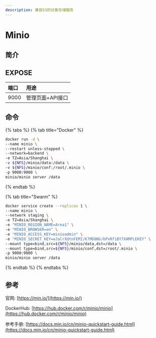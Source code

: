 ```yaml
---
description: 兼容S3的对象存储服务
---
```


# Minio

## 简介



## EXPOSE

| 端口 | 用途 |
| :--- | :--- |
| 9000 | 管理页面+API接口 |



## 命令

{% tabs %}
{% tab title="Docker" %}
```bash
docker run -d \
--name minio \
--restart unless-stopped \
--network=backend \
-e TZ=Asia/Shanghai \
-v ${NFS}/minio/data:/data \
-v ${NFS}/minio/conf:/root/.minio \
-p 9000:9000 \
minio/minio server /data
```
{% endtab %}

{% tab title="Swarm" %}
```bash
docker service create --replicas 1 \
--name minio \
--network staging \
-e TZ=Asia/Shanghai \
-e "MINIO_REGION_NAME=Area1" \
-e "MINIO_BROWSER=on" \
-e "MINIO_ACCESS_KEY=minioadmin" \
-e "MINIO_SECRET_KEY=wJalrXUtnFEMI/K7MD8NG/bPxRfiBY7XAMPLEKEY" \
--mount type=bind,src=${NFS}/minio/data,dst=/data \
--mount type=bind,src=${NFS}/minio/conf,dst=/root/.minio \
-p 9000:9000 \
minio/minio server /data
```
{% endtab %}
{% endtabs %}



## 参考

官网: [https://min.io/](https://min.io/)

DockerHub: [https://hub.docker.com/r/minio/minio](https://hub.docker.com/r/minio/minio)

参考手册: [https://docs.min.io/cn/minio-quickstart-guide.html](https://docs.min.io/cn/minio-quickstart-guide.html)

